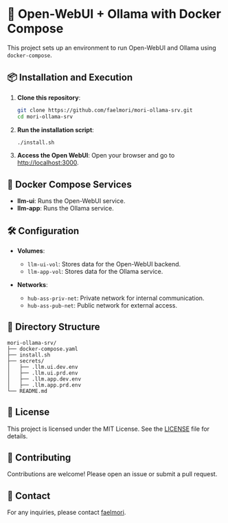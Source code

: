 # 🚀 Open-WebUI + Ollama with Docker Compose

This project sets up an environment to run Open-WebUI and Ollama using `docker-compose`.

## 📦 Installation and Execution

1. **Clone this repository**:
   ```sh
   git clone https://github.com/faelmori/mori-ollama-srv.git
   cd mori-ollama-srv
   ```

2. **Run the installation script**:
   ```sh
   ./install.sh
   ```

3. **Access the Open WebUI**:
   Open your browser and go to [http://localhost:3000](http://localhost:3000).

## 🐳 Docker Compose Services

- **llm-ui**: Runs the Open-WebUI service.
- **llm-app**: Runs the Ollama service.

## 🛠️ Configuration

- **Volumes**:
   - `llm-ui-vol`: Stores data for the Open-WebUI backend.
   - `llm-app-vol`: Stores data for the Ollama service.

- **Networks**:
   - `hub-ass-priv-net`: Private network for internal communication.
   - `hub-ass-pub-net`: Public network for external access.

## 📂 Directory Structure

```
mori-ollama-srv/
├── docker-compose.yaml
├── install.sh
├── secrets/
│   ├── .llm.ui.dev.env
│   ├── .llm.ui.prd.env
│   ├── .llm.app.dev.env
│   ├── .llm.app.prd.env
└── README.md
```

## 📄 License

This project is licensed under the MIT License. See the [LICENSE](LICENSE) file for details.

## 🌟 Contributing

Contributions are welcome! Please open an issue or submit a pull request.

## 📧 Contact

For any inquiries, please contact [faelmori](https://github.com/faelmori).
